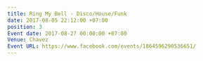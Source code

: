 ```yaml
---
title: Ring My Bell - Disco/House/Funk
date: 2017-08-05 22:12:00 +07:00
position: 3
Event date: 2017-08-27 00:00:00 +07:00
Venue: Chavez
Event URL: https://www.facebook.com/events/1864596290536651/
---
```


